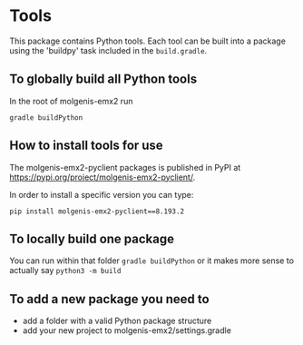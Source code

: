 # Tools

This package contains Python tools. 
Each tool can be built into a package using the 'buildpy' task included in the `build.gradle`.

## To globally build all Python tools
In the root of molgenis-emx2 run 
    
    gradle buildPython

## How to install tools for use
The molgenis-emx2-pyclient packages is published in PyPI at https://pypi.org/project/molgenis-emx2-pyclient/.

In order to install a specific version you can type:

    pip install molgenis-emx2-pyclient==8.193.2

## To locally build one package 
You can run within that folder
```gradle buildPython```
or it makes more sense to actually say
```python3 -m build```

## To add a new package you need to
* add a folder with a valid Python package structure
* add your new project to molgenis-emx2/settings.gradle
